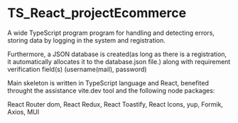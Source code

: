 # TS_React_projectEcommerce
A wide TypeScript program program for handling and detecting errors, storing data by logging in the system and registration.

Furthermore, a JSON database is created(as long as there is a registration, it automatically allocates it to the database.json file.) along with requirement verification field(s) (username(mail), password)

Main skeleton is written in TypeScript language and React, benefited throught the assistance vite.dev tool and the following node packages:

React Router dom,
React Redux,
React Toastify,
React Icons,
yup, 
Formik,
Axios,
MUI

